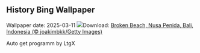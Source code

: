 ## History Bing Wallpaper
Wallpaper date: 2025-03-11
![](https://www.bing.com/th?id=OHR.NusaPenida_IT-IT9952682567_UHD.jpg&w=1000)Download: [Broken Beach, Nusa Penida, Bali, Indonesia (© joakimbkk/Getty Images)](https://www.bing.com/th?id=OHR.NusaPenida_IT-IT9952682567_UHD.jpg)

Auto get programm by LtgX
